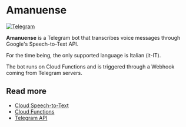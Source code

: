 # Amanuense

[![Telegram](https://img.shields.io/badge/Telegram-AmanuenseBot-0088cc.svg)](https://t.me/amanuensebot)

**Amanuense** is a Telegram bot that transcribes voice messages through Google's
Speech-to-Text API.

For the time being, the only supported language is Italian (it-IT).

The bot runs on Cloud Functions and is triggered through a Webhook coming from
Telegram servers.

## Read more
- [Cloud Speech-to-Text](https://cloud.google.com/speech-to-text)
- [Cloud Functions](https://cloud.google.com/functions)
- [Telegram API](https://core.telegram.org/bots/api)
